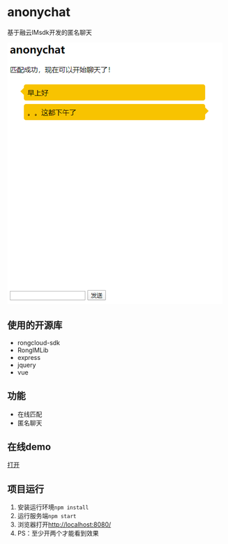 # anonychat
基于融云IMsdk开发的匿名聊天

![](./demo.png)

## 使用的开源库
* rongcloud-sdk
* RongIMLib
* express
* jquery
* vue

## 功能
* 在线匹配
* 匿名聊天

## 在线demo
[打开](https://rong-anonychat.herokuapp.com/)

## 项目运行
1. 安装运行环境`npm install`
2. 运行服务端`npm start`
3. 浏览器打开[http://localhost:8080/](http://localhost:8080/)
4. PS：至少开两个才能看到效果

